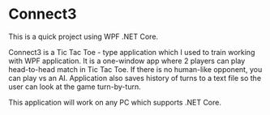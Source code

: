 # Connect3

This is a quick project using WPF .NET Core.

Connect3 is a Tic Tac Toe - type application which I used to train working with WPF application. It is a one-window app
where 2 players can play head-to-head match in Tic Tac Toe. If there is no human-like opponent, you can play vs an AI.
Application also saves history of turns to a text file so the user can look at the game turn-by-turn.

This application will work on any PC which supports .NET Core.
